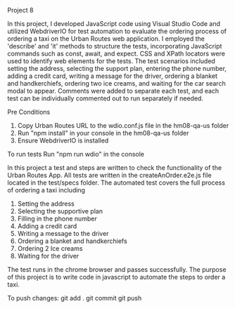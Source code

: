 Project 8

In this project, I developed JavaScript code using Visual Studio Code and utilized WebdriverIO for test automation to evaluate the ordering process of ordering a taxi on the Urban Routes web application. I employed the 'describe' and 'it' methods to structure the tests, incorporating JavaScript commands such as const, await, and expect. CSS and XPath locators were used to identify web elements for the tests. The test scenarios included setting the address, selecting the support plan, entering the phone number, adding a credit card, writing a message for the driver, ordering a blanket and handkerchiefs, ordering two ice creams, and waiting for the car search modal to appear. Comments were added to separate each test, and each test can be individually commented out to run separately if needed.

Pre Conditions

1. Copy Urban Routes URL to the wdio.conf.js file in the hm08-qa-us folder
2. Run "npm install" in your console in the hm08-qa-us folder
3. Ensure WebdriverIO is installed

To run tests
Run "npm run wdio" in the console

In this project a test and steps are written to check the functionality of the Urban Routes App.
All tests are written in the createAnOrder.e2e.js file located in the test/specs folder. The automated
test covers the full process of ordering a taxi including
1. Setting the address
2. Selecting the supportive plan
3. Filling in the phone number
4. Adding a credit card
5. Writing a message to the driver
6. Ordering a blanket and handkerchiefs
7. Ordering 2 Ice creams
8. Waiting for the driver

The test runs in the chrome browser and passes successfully. The purpose of this project is to
write code in javascript to automate the steps to order a taxi.

To push changes: git add . git commit git push
